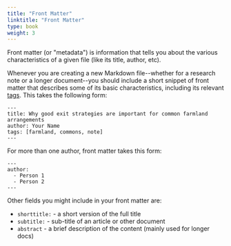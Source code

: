 ```yaml
---
title: "Front Matter"
linktitle: "Front Matter"
type: book
weight: 3
---
```


Front matter (or "metadata") is information that tells you about the various characteristics of a given file (like its title, author, etc). 

Whenever you are creating a new Markdown file--whether for a research note or a longer document--you should include a short snippet of front matter that describes some of its basic characteristics, including its relevant [tags](../tags). This takes the following form:

```
---
title: Why good exit strategies are important for common farmland arrangements
author: Your Name
tags: [farmland, commons, note]
---
```

For more than one author, front matter takes this form:

```
---
author:
  - Person 1
  - Person 2
---
```

Other fields you might include in your front matter are:

- ```shorttitle:``` - a short version of the full title
- ```subtitle:``` - sub-title of an article or other document
- ```abstract``` - a brief description of the content (mainly used for longer docs)

